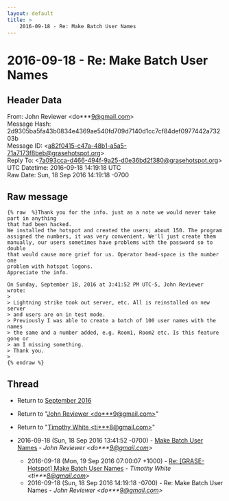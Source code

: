 ```yaml
---
layout: default
title: >
    2016-09-18 - Re: Make Batch User Names
---
```


# 2016-09-18 - Re: Make Batch User Names

## Header Data

From: John Reviewer \<do***9@gmail.com\><br>
Message Hash: 2d9305ba5fa43b0834e4369ae540fd709d7140d1cc7cf84def0977442a73203b<br>
Message ID: \<a82f0415-c47a-48b1-a5a5-71a7173f8beb@grasehotspot.org\><br>
Reply To: \<7a093cca-d466-494f-9a25-d0e36bd2f380@grasehotspot.org\><br>
UTC Datetime: 2016-09-18 14:19:18 UTC<br>
Raw Date: Sun, 18 Sep 2016 14:19:18 -0700<br>

## Raw message

```
{% raw  %}Thank you for the info. just as a note we would never take part in anything 
that had been hacked.
We installed the hotspot and created the users; about 150. The program 
assigned the numbers, it was very convenient. We'll just create them 
manually, our users sometimes have problems with the password so to double 
that would cause more grief for us. Operator head-space is the number one 
problem with hotspot logons.
Appreciate the info.

On Sunday, September 18, 2016 at 3:41:52 PM UTC-5, John Reviewer wrote:
>
> Lightning strike took out server, etc. All is reinstalled on new server 
> and users are on in test mode.
> Previously I was able to create a batch of 100 user names with the names 
> the same and a number added, e.g. Room1, Room2 etc. Is this feature gone or 
> am I missing something.
> Thank you.
>
{% endraw %}
```

## Thread

+ Return to [September 2016](/archive/2016/09)

+ Return to "[John Reviewer <do***9<span>@</span>gmail.com>](/authors/do___9_at_gmail_com)"
+ Return to "[Timothy White <ti***8<span>@</span>gmail.com>](/authors/ti___8_at_gmail_com)"

+ 2016-09-18 (Sun, 18 Sep 2016 13:41:52 -0700) - [Make Batch User Names](/archive/2016/09/95a13c4b8df3cd60a1eeb4ee130088a44dccf17a6f8871d5f024f8206cb78559) - _John Reviewer \<do***9@gmail.com\>_
  + 2016-09-18 (Mon, 19 Sep 2016 07:00:07 +1000) - [Re: [GRASE-Hotspot] Make Batch User Names](/archive/2016/09/d657c25853117a3302128a4b7b704549ff3712240cc400ccdff738e2ccde5615) - _Timothy White \<ti***8@gmail.com\>_
  + 2016-09-18 (Sun, 18 Sep 2016 14:19:18 -0700) - Re: Make Batch User Names - _John Reviewer \<do***9@gmail.com\>_

